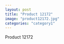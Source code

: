 ```yaml
---
layout: post
title: "Product 12172"
image: "product12172.jpg"
categories: "category1"
---
```

Product 12172
